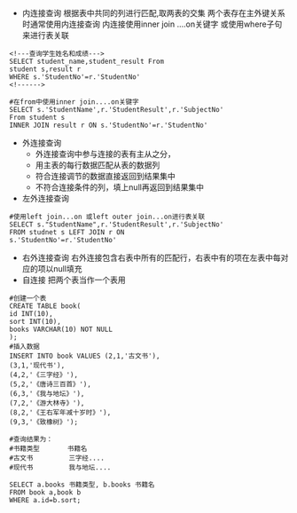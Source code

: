
- 内连接查询
根据表中共同的列进行匹配,取两表的交集
两个表存在主外键关系时通常使用内连接查询
内连接使用inner join ....on关键字
或使用where子句来进行表关联
```mysql
<!---查询学生姓名和成绩--->
SELECT student_name,student_result From 
student s,result r
WHERE s.'StudentNo'=r.'StudentNo'
<!------>
```

```mysql
#在from中使用inner join....on关键字
SELECT s.'StudentName',r.'StudentResult',r.'SubjectNo'
From student s
INNER JOIN result r ON s.'StudentNo'=r.'StudentNo'
```

- 外连接查询
	- 外连接查询中参与连接的表有主从之分，
	- 用主表的每行数据匹配从表的数据列
	- 符合连接调节的数据直接返回到结果集中
	- 不符合连接条件的列，填上null再返回到结果集中
- 左外连接查询
```mysql
#使用left join...on 或left outer join...on进行表关联
SELECT s."StudentName",r.'StudentResult',r.'SubjectNo'
FROM studnet s LEFT JOIN r ON 
s.'StudentNo'=r.'StudentNo'
```

- 右外连接查询
右外连接包含右表中所有的匹配行，右表中有的项在左表中每对应的项以null填充
- 自连接
把两个表当作一个表用
```mysql
#创建一个表
CREATE TABLE book(
id INT(10),
sort INT(10),
books VARCHAR(10) NOT NULL
);
#插入数据
INSERT INTO book VALUES (2,1,'古文书'),
(3,1,'现代书'),
(4,2,'《三字经》'),
(5,2,'《唐诗三百首》'),
(6,3,'《我与地坛》'),
(7,2,'《游大林寺》'),
(8,2,'《王右军年减十岁时》'),
(9,3,'《致橡树》');

#查询结果为：
#书籍类型       书籍名
#古文书         三字经....
#现代书         我与地坛....

SELECT a.books 书籍类型, b.books 书籍名  
FROM book a,book b
WHERE a.id=b.sort;
```
























































